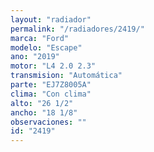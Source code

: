 ```yaml
---
layout: "radiador"
permalink: "/radiadores/2419/"
marca: "Ford"
modelo: "Escape"
ano: "2019"
motor: "L4 2.0 2.3"
transmision: "Automática"
parte: "EJ7Z8005A"
clima: "Con clima"
alto: "26 1/2"
ancho: "18 1/8"
observaciones: ""
id: "2419"
---
```



